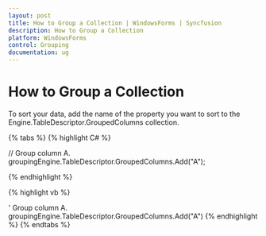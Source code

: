 ```yaml
---
layout: post
title: How to Group a Collection | WindowsForms | Syncfusion
description: How to Group a Collection
platform: WindowsForms
control: Grouping
documentation: ug
---
```

# How to Group a Collection

To sort your data, add the name of the property you want to sort to the Engine.TableDescriptor.GroupedColumns collection. 

{% tabs %}
{% highlight C# %}

// Group column A.
groupingEngine.TableDescriptor.GroupedColumns.Add("A");

{% endhighlight %}
 
{% highlight vb %}
 
' Group column A.
groupingEngine.TableDescriptor.GroupedColumns.Add("A")
{% endhighlight %}
{% endtabs %}
